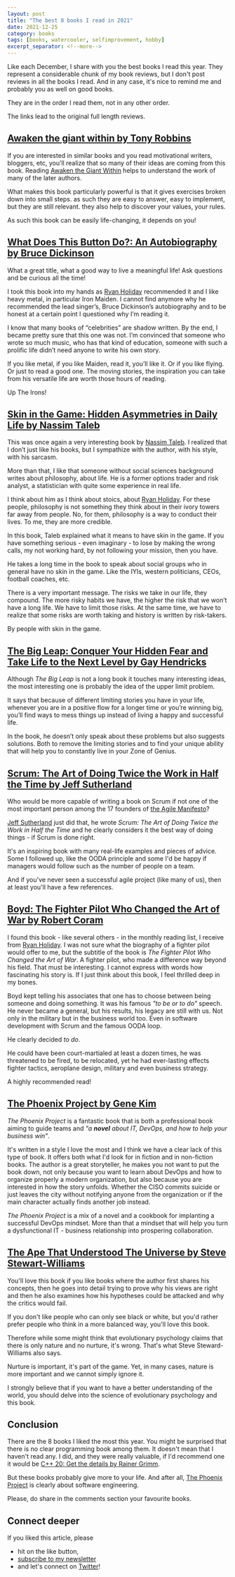 ```yaml
---
layout: post
title: "The best 8 books I read in 2021"
date: 2021-12-25
category: books
tags: [books, watercooler, selfimprovement, hobby]
excerpt_separator: <!--more-->
---
```

Like each December, I share with you the best books I read this year. They represent a considerable chunk of my book reviews, but I don't post reviews in all the books I read. And in any case, it's nice to remind me and probably you as well on good books.

They are in the order I read them, not in any other order.

The links lead to the original full length reviews.

## [Awaken the giant within by Tony Robbins](https://devreads.sandordargo.com/awaken-the-giant-within/)

If you are interested in similar books and you read motivational writers, bloggers, etc, you’ll realize that so many of their ideas are coming from this book. Reading [Awaken the Giant Within](https://devreads.sandordargo.com/awaken-the-giant-within/) helps to understand the work of many of the later authors.

What makes this book particularly powerful is that it gives exercises broken down into small steps. as such they are easy to answer, easy to implement, but they are still relevant. they also help to discover your values, your rules.

As such this book can be easily life-changing, it depends on you!

## [What Does This Button Do?: An Autobiography by Bruce Dickinson](https://devreads.sandordargo.com/what-does-this-button-do-bruce-dickinson/)

What a great title, what a good way to live a meaningful life! Ask questions and be curious all the time!

I took this book into my hands as [Ryan Holiday](https://ryanholiday.net/reading-newsletter/) recommended it and I like heavy metal, in particular Iron Maiden. I cannot find anymore why he recommended the lead singer’s, Bruce Dickinson’s autobiography and to be honest at a certain point I questioned why I’m reading it.

I know that many books of “celebrities” are shadow written. By the end, I became pretty sure that this one was not. I’m convinced that someone who wrote so much music, who has that kind of education, someone with such a prolific life didn’t need anyone to write his own story.

If you like metal, if you like Maiden, read it, you’ll like it. Or if you like flying. Or just to read a good one. The moving stories, the inspiration you can take from his versatile life are worth those hours of reading.

Up The Irons!

## [Skin in the Game: Hidden Asymmetries in Daily Life by Nassim Taleb](https://devreads.sandordargo.com/skin-in-the-game-by-nassim-taleb/)

This was once again a very interesting book by [Nassim Taleb](https://www.sandordargo.com/blog/2018/10/31/nassim-taleb-the-black-swan). I realized that I don’t just like his books, but I sympathize with the author, with his style, with his sarcasm.

More than that, I like that someone without social sciences background writes about philosophy, about life. He is a former options trader and risk analyst, a statistician with quite some experience in real life.

I think about him as I think about stoics, about [Ryan Holiday](https://ryanholiday.net/reading-newsletter/). For these people, philosophy is not something they think about in their ivory towers far away from people. No, for them, philosophy is a way to conduct their lives. To me, they are more credible.

In this book, Taleb explained what it means to have skin in the game. If you have something serious - even imaginary - to lose by making the wrong calls, my not working hard, by not following your mission, then you have.

He takes a long time in the book to speak about social groups who in general have no skin in the game. Like the IYIs, western politicians, CEOs, football coaches, etc.

There is a very important message. The risks we take in our life, they compound. The more risky habits we have, the higher the risk that we won’t have a long life. We have to limit those risks. At the same time, we have to realize that some risks are worth taking and history is written by risk-takers.

By people with skin in the game.

## [The Big Leap: Conquer Your Hidden Fear and Take Life to the Next Level by Gay Hendricks](https://devreads.sandordargo.com/the-big-leap-by-gay-hendricks/)

Although *The Big Leap* is not a long book it touches many interesting ideas, the most interesting one is probably the idea of the upper limit problem.

It says that because of different limiting stories you have in your life, whenever you are in a positive flow for a longer time or you’re winning big, you’ll find ways to mess things up instead of living a happy and successful life.

In the book, he doesn’t only speak about these problems but also suggests solutions. Both to remove the limiting stories and to find your unique ability that will help you to constantly live in your Zone of Genius.

## [Scrum: The Art of Doing Twice the Work in Half the Time by Jeff Sutherland](https://devreads.sandordargo.com/scrum-by-jeff-sutherland/)

Who would be more capable of writing a book on Scrum if not one of the most important person among the 17 founders of [the Agile Manifesto](https://agilemanifesto.org/)?

[Jeff Sutherland](https://twitter.com/jeffsutherland) just did that, he wrote *Scrum: The Art of Doing Twice the Work in Half the Time* and he clearly considers it the best way of doing things - if Scrum is done right.

It's an inspiring book with many real-life examples and pieces of advice. Some I followed up, like the OODA principle and some I'd be happy if managers would follow such as the number of people on a team.

And if you've never seen a successful agile project (like many of us), then at least you'll have a few references.

## [Boyd: The Fighter Pilot Who Changed the Art of War by Robert Coram](https://devreads.sandordargo.com/boyd-by-robert-coram/)

I found this book - like several others - in the monthly reading list, I receive from [Ryan Holiday](https://ryanholiday.net/reading-newsletter/). I was not sure what the biography of a fighter pilot would offer to me, but the subtitle of the book is *The Fighter Pilot Who Changed the Art of War*. A fighter pilot, who made a difference way beyond his field. That must be interesting. I cannot express with words how fascinating his story is. If I just think about this book, I feel thrilled deep in my bones.

Boyd kept telling his associates that one has to choose between being someone and doing something. It was his famous *"to be or to do"* speech. He never became a general, but his results, his legacy are still with us. Not only in the military but in the business world too. Even in software development with Scrum and the famous OODA loop.

He clearly decided *to do*.

He could have been court-martialed at least a dozen times, he was threatened to be fired, to be relocated, yet he had ever-lasting effects fighter tactics, aeroplane design, military and even business strategy.

A highly recommended read!

## [The Phoenix Project by Gene Kim](https://devreads.sandordargo.com/the-phoenix-project-by-gene-kim/)

*The Phoenix Project* is a fantastic book that is both a professional book aiming to guide teams and *"a **novel** about IT, DevOps, and how to help your business win"*.

It's written in a style I love the most and I think we have a clear lack of this type of book. It offers both what I'd look for in fiction and in non-fiction books. The author is a great storyteller, he makes you not want to put the book down, not only because you want to learn about DevOps and how to organize properly a modern organization, but also because you are interested in how the story unfolds. Whether the CISO commits suicide or just leaves the city without notifying anyone from the organization or if the main character actually finds another job instead.

*The Phoenix Project* is a mix of a novel and a cookbook for implanting a successful DevOps mindset. More than that a mindset that will help you turn a dysfunctional IT - business relationship into prospering collaboration. 

## [The Ape That Understood The Universe by Steve Stewart-Williams](https://devreads.sandordargo.com/the-ape-that-understood-the-universe/)

You'll love this book if you like books where the author first shares his concepts, then he goes into detail trying to prove why his views are right and then he also examines how his hypotheses could be attacked and why the critics would fail. 

If you don't like people who can only see black or white, but you'd rather prefer people who think in a more balanced way, you'll love this book.

Therefore while some might think that evolutionary psychology claims that there is only nature and no nurture, it's wrong. That's what Steve Steward-Williams also says.

Nurture is important, it's part of the game. Yet, in many cases, nature is more important and we cannot simply ignore it.

I strongly believe that if you want to have a better understanding of the world, you should delve into the science of evolutionary psychology and this book.

## Conclusion

There are the 8 books I liked the most this year. You might be surprised that there is no clear programming book among them. It doesn't mean that I haven't read any. I did, and they were really valuable, if I'd recommend one it would be [C++ 20: Get the details by Rainer Grimm](https://devreads.sandordargo.com/cpp20-get-the-details-rainer-grimm/).

But these books probably give more to your life. And after all, [The Phoenix Project](https://www.amazon.com/gp/product/1942788290/ref=as_li_qf_asin_il_tl?ie=UTF8&tag=sandordargo-20&creative=9325&linkCode=as2&creativeASIN=1942788290&linkId=fc9c78132b98763cc56dca36a783a5f4) is clearly about software engineering.

Please, do share in the comments section your favourite books.

## Connect deeper

If you liked this article, please 
- hit on the like button,  
- [subscribe to my newsletter](http://eepurl.com/gvcv1j) 
- and let's connect on [Twitter](https://twitter.com/SandorDargo)!
